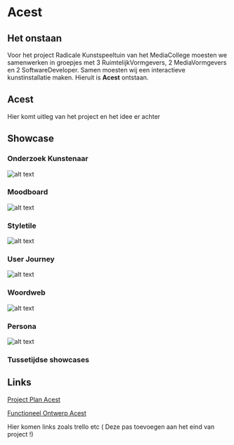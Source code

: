 # Acest



## Het onstaan

Voor het project Radicale Kunstspeeltuin van het MediaCollege moesten we samenwerken in groepjes met 3 RuimtelijkVormgevers, 2 MediaVormgevers en 2 SoftwareDeveloper. Samen moesten wij een interactieve kunstinstallatie maken. Hieruit is **Acest** ontstaan.

## **Acest**
Hier komt uitleg van het project en het idee er achter

## Showcase

### Onderzoek Kunstenaar

![alt text](https://cdn.discordapp.com/attachments/893465488888311863/1052161700859760651/onderzoek-kunstenaar.png)

### Moodboard

![alt text](https://cdn.discordapp.com/attachments/893465488888311863/1052161701547606107/moodboard.png)

### Styletile

![alt text](https://cdn.discordapp.com/attachments/893465488888311863/1052161701216268328/styleboard.png)

### User Journey

![alt text](https://media.discordapp.net/attachments/893465488888311863/1052163640641454141/image.png?width=1440&height=535)

### Woordweb

![alt text](https://cdn.discordapp.com/attachments/893465488888311863/1054675041058566144/image.png)

### Persona

![alt text](https://cdn.discordapp.com/attachments/893465488888311863/1054675479937957928/image.png)


### Tussetijdse showcases


## Links

[Project Plan Acest](Projectplan-Acest.pdf)
 
[Functioneel Ontwerp Acest](Functioneel-Ontwerp-Acest.pdf)

Hier komen links zoals trello etc ( Deze pas toevoegen aan het eind van project !)